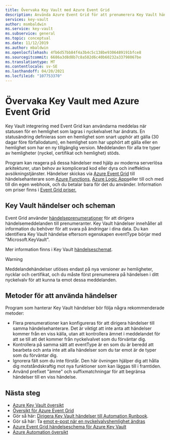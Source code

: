 ```yaml
---
title: Övervaka Key Vault med Azure Event Grid
description: Använda Azure Event Grid för att prenumerera Key Vault händelser
services: key-vault
author: msmbaldwin
ms.service: key-vault
ms.subservice: general
ms.topic: conceptual
ms.date: 11/12/2019
ms.author: mbaldwin
ms.openlocfilehash: 4fb6d57bb84f4a3b4c5c138be9306489191bfce8
ms.sourcegitcommit: 6686a3d8d8b7c8a582d6c40b60232a33798067be
ms.translationtype: MT
ms.contentlocale: sv-SE
ms.lasthandoff: 04/20/2021
ms.locfileid: "107753370"
---
```

# <a name="monitoring-key-vault-with-azure-event-grid"></a>Övervaka Key Vault med Azure Event Grid

Key Vault integrering med Event Grid kan användarna meddelas när statusen för en hemlighet som lagras i nyckelvalvet har ändrats. En statusändring definieras som en hemlighet som snart upphör att gälla (30 dagar före förfallodatum), en hemlighet som har upphört att gälla eller en hemlighet som har en ny tillgänglig version. Meddelanden för alla tre typer av hemligheter (nyckel, certifikat och hemlighet) stöds.

Program kan reagera på dessa händelser med hjälp av moderna serverlösa arkitekturer, utan behov av komplicerad kod eller dyra och ineffektiva avsökningstjänster. Händelser skickas via [Azure Event Grid](https://azure.microsoft.com/services/event-grid/) till händelsehanterare som [Azure Functions](https://azure.microsoft.com/services/functions/), [Azure Logic Apps](https://azure.microsoft.com/services/logic-apps/)eller till och med till din egen webhook, och du betalar bara för det du använder. Information om priser finns i [Event Grid priser.](https://azure.microsoft.com/pricing/details/event-grid/)

## <a name="key-vault-events-and-schemas"></a>Key Vault händelser och scheman

Event Grid använder [händelseprenumerationer](../../event-grid/concepts.md#event-subscriptions) för att dirigera händelsemeddelanden till prenumeranter. Key Vault händelser innehåller all information du behöver för att svara på ändringar i dina data. Du kan identifiera Key Vault händelse eftersom egenskapen eventType börjar med "Microsoft.KeyVault".

Mer information finns i Key Vault [händelseschemat](../../event-grid/event-schema-key-vault.md).

> [!WARNING]
> Meddelandehändelser utlöses endast på nya versioner av hemligheter, nycklar och certifikat, och du måste först prenumerera på händelsen i ditt nyckelvalv för att kunna ta emot dessa meddelanden.

## <a name="practices-for-consuming-events"></a>Metoder för att använda händelser

Program som hanterar Key Vault händelser bör följa några rekommenderade metoder:

* Flera prenumerationer kan konfigureras för att dirigera händelser till samma händelsehanterare. Det är viktigt att inte anta att händelser kommer från en viss källa, utan att kontrollera ämnet i meddelandet för att se till att det kommer från nyckelvalvet som du förväntar dig.
* Kontrollera på samma sätt att eventType är en som du är beredd att bearbeta och anta inte att alla händelser som du tar emot är de typer som du förväntar dig.
* Ignorera fält som du inte förstår.  Den här övningen hjälper dig att hålla dig motståndskraftig mot nya funktioner som kan läggas till i framtiden.
* Använd prefixet "ämne" och suffixmatchningar för att begränsa händelser till en viss händelse.

## <a name="next-steps"></a>Nästa steg

- [Azure Key Vault översikt](overview.md)
- [Översikt för Azure Event Grid](../../event-grid/overview.md)
- Gör så här: [Dirigera Key Vault händelser till Automation Runbook](event-grid-tutorial.md).
- Gör så här: Ta [emot e-post när en nyckelvalvshemlighet ändras](event-grid-logicapps.md)
- [Azure Event Grid händelseschema för Azure Key Vault](../../event-grid/event-schema-key-vault.md)
- [Azure Automation översikt](../../automation/index.yml)
